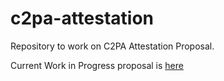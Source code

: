 # c2pa-attestation
Repository to work on C2PA Attestation Proposal.

Current Work in Progress proposal is [here](./c2pa-proposal.md)
